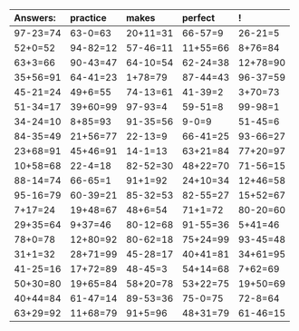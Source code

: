 | Answers: | practice | makes | perfect | ! |
| :--- | :--- | :--- | :--- | :--- |
| 97-23=74 | 63-0=63 | 20+11=31 | 66-57=9 | 26-21=5 | 
| 52+0=52 | 94-82=12 | 57-46=11 | 11+55=66 | 8+76=84 | 
| 63+3=66 | 90-43=47 | 64-10=54 | 62-24=38 | 12+78=90 | 
| 35+56=91 | 64-41=23 | 1+78=79 | 87-44=43 | 96-37=59 | 
| 45-21=24 | 49+6=55 | 74-13=61 | 41-39=2 | 3+70=73 | 
| 51-34=17 | 39+60=99 | 97-93=4 | 59-51=8 | 99-98=1 | 
| 34-24=10 | 8+85=93 | 91-35=56 | 9-0=9 | 51-45=6 | 
| 84-35=49 | 21+56=77 | 22-13=9 | 66-41=25 | 93-66=27 | 
| 23+68=91 | 45+46=91 | 14-1=13 | 63+21=84 | 77+20=97 | 
| 10+58=68 | 22-4=18 | 82-52=30 | 48+22=70 | 71-56=15 | 
| 88-14=74 | 66-65=1 | 91+1=92 | 24+10=34 | 12+46=58 | 
| 95-16=79 | 60-39=21 | 85-32=53 | 82-55=27 | 15+52=67 | 
| 7+17=24 | 19+48=67 | 48+6=54 | 71+1=72 | 80-20=60 | 
| 29+35=64 | 9+37=46 | 80-12=68 | 91-55=36 | 5+41=46 | 
| 78+0=78 | 12+80=92 | 80-62=18 | 75+24=99 | 93-45=48 | 
| 31+1=32 | 28+71=99 | 45-28=17 | 40+41=81 | 34+61=95 | 
| 41-25=16 | 17+72=89 | 48-45=3 | 54+14=68 | 7+62=69 | 
| 50+30=80 | 19+65=84 | 58+20=78 | 53+22=75 | 19+50=69 | 
| 40+44=84 | 61-47=14 | 89-53=36 | 75-0=75 | 72-8=64 | 
| 63+29=92 | 11+68=79 | 91+5=96 | 48+31=79 | 61-46=15 | 
